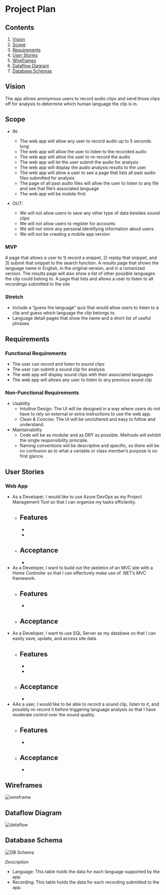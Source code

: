 # Project Plan

## Contents
1. [Vision](#vision)
2. [Scope](#scope)
3. [Requirements](#requirements)
4. [User Stories](#user-stories)
5. [Wireframes](#wireframes)
6. [Dataflow Diagram](#dataflow-diagram)
7. [Database Schemas](#database-schema)

## Vision
The app allows anonymous users to record audio clips and send those clips off for analysis to determine which human language the clip is in.

## Scope
* IN:
  - The web app will allow any user to record audio up to 5 seconds long
  - The web app will allow the user to listen to the recorded audio
  - The web app will allow the user to re-record the audio
  - The web app will let the user submit the audio for analysis
  - The web app will display the audio analysis results to the user
  - The web app will allow a user to see a page that lists all past audio files submitted for analysis
  - The page of all past audio files will allow the user to listen to any file and see that file’s associated language
  - The web app will be mobile-first

* OUT:
  - We will not allow users to save any other type of data besides sound clips
  - We will not allow users to register for accounts
  - We will not store any personal identifying information about users
  - We will not be creating a mobile app version

  
### MVP
A page that allows a user to 1) record a snippet, 2) replay that snippet, and 3) submit that snippet to the search function. 
A results page that shows the language name in English, in the original version, and in a romanized version. The results page will also show a list of other possible languages the clip could belong to. 
A page that lists and allows a user to listen to all recordings submitted to the site


### Stretch
  - Include a “guess the language” quiz that would allow users to listen to a clip and guess which language the clip belongs to. 
  - Language detail pages that show the name and a short list of useful phrases.

  

## Requirements
### Functional Requirements
 - The user can record and listen to sound clips
 - The user can submit a sound clip for analysis
 - The web app will display sound clips with their associated languages
 - The web app will allows any user to listen to any previous sound clip

### Non-Functional Requirements
* Usability
  - Intuitive Design: The UI will be designed in a way where users do not have to rely on external or extra instructions to use the web app.
  - Clean & Concise: The UI will be uncluttered and easy to follow and understand.
* Maintainability
  - Code will be as modular and as DRY as possible. Methods will exhibit the single responsibility principle.
  - Naming conventions will be descriptive and specific, so there will be no confusion as to what a variable or class member’s purpose is on first glance.

  
## User Stories
### Web App  
* As a Developer, I would like to use Azure DevOps as my Project Management Tool so that I can organize my tasks efficiently.
  - Features
    - 
    - 
    - 
  - Acceptance
    - 
    - 
* As a Developer, I want to build out the skeleton of an MVC site with a Home Controller so that I can effectively make use of .NET’s MVC framework.
  - Features
    - 
    - 
  - Acceptance
    - 
* As a Developer, I want to use SQL Server as my database so that I can easily save, update, and access site data.
  - Features
    - 
	  - 
    - 
  - Acceptance
    -  
    - 
* AAs a user, I would like to be able to record a sound clip, listen to it, and possibly re-record it before triggering language analysis so that I have moderate control over the sound quality.
  - Features
    - 
    - 
  - Acceptance
    -  
	  - 
    
## Wireframes
![wireframe](../assets/lingwf.png)

## Dataflow Diagram
![dataflow](../assets/DataFlowDiagram.png)

## Database Schema
![DB Schema](../assets/DBSchema.png)

*Description* 
* Language: This table holds the data for each language supported by the app.
* Recording: This table holds the data for each recording submitted to the app.
